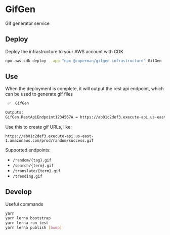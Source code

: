 # GifGen

Gif generator service

## Deploy

Deploy the infrastructure to your AWS account with CDK

```bash
npx aws-cdk deploy --app "npx @cuperman/gifgen-infrastructure" GifGen
```

## Use

When the deployment is complete, it will output the rest api endpoint, which can be used to generate gif files

```bash
 ✅  GifGen

Outputs:
GifGen.RestApiEndpoint1234567A = https://ab01c2def3.execute-api.us-east-1.amazonaws.com/prod/
```

Use this to create gif URLs, like:

`https://ab01c2def3.execute-api.us-east-1.amazonaws.com/prod/random/success.gif`

Supported endpoints:

* `/random/{tag}.gif`
* `/search/{term}.gif`
* `/translate/{term}.gif`
* `/trending.gif`

## Develop

Useful commands

```bash
yarn
yarn lerna bootstrap
yarn lerna run test
yarn lerna publish [bump]
```
